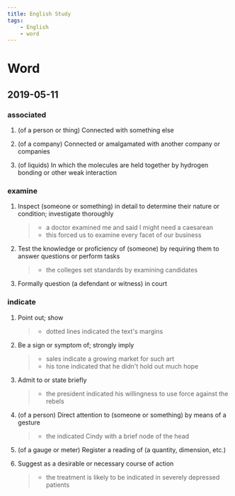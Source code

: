 ```yaml
---
title: English Study
tags:
    - English
    - word
---
```


# Word

## 2019-05-11

### associated

1. (of a person or thing) Connected with something else

2. (of a company) Connected or amalgamated with another company or companies

3. (of liquids) In which the molecules are held together by hydrogen bonding or other weak interaction

### examine

1. Inspect (someone or something) in detail to determine their nature or condition; investigate thoroughly

    > - a doctor examined me and said I might need a caesarean
    > - this forced us to examine every facet of our business

2. Test the knowledge or proficiency of (someone) by requiring them to answer questions or perform tasks

    > - the colleges set standards by examining candidates

3. Formally question (a defendant or witness) in court

### indicate

1. Point out; show
    > - dotted lines indicated the text's margins

2. Be a sign or symptom of; strongly imply
    > - sales indicate a growing market for such art
    > - his tone indicated that he didn't hold out much hope

3. Admit to or state briefly
   > - the president indicated his willingness to use force against the rebels

4. (of a person) Direct attention to (someone or something) by means of a gesture
   > - the indicated Cindy with a brief node of the head

5. (of a gauge or meter) Register a reading of (a quantity, dimension, etc.)

6. Suggest as a desirable or necessary course of action
   > - the treatment is likely to be indicated in severely depressed patients